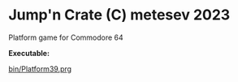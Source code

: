 # Jump'n Crate (C) metesev 2023

Platform game for Commodore 64



**Executable:**

[bin/Platform39.prg](bin/Platform39.prg)

